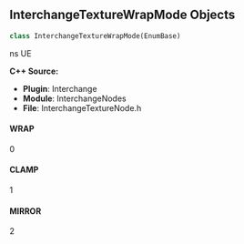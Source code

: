 ## InterchangeTextureWrapMode Objects

```python
class InterchangeTextureWrapMode(EnumBase)
```

ns UE

**C++ Source:**

- **Plugin**: Interchange
- **Module**: InterchangeNodes
- **File**: InterchangeTextureNode.h

<a id="unreal.InterchangeTextureWrapMode.WRAP"></a>

#### WRAP

0

<a id="unreal.InterchangeTextureWrapMode.CLAMP"></a>

#### CLAMP

1

<a id="unreal.InterchangeTextureWrapMode.MIRROR"></a>

#### MIRROR

2

<a id="unreal.InterchangeTextureFilterMode"></a>